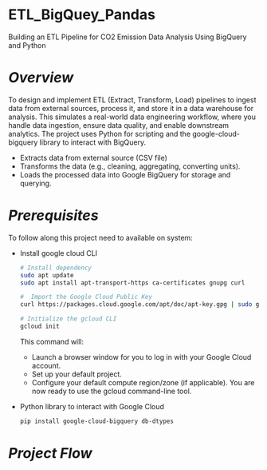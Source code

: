 # ETL_BigQuey_Pandas
Building an ETL Pipeline for CO2 Emission Data Analysis Using BigQuery and Python

# *Overview*
To design and implement ETL (Extract, Transform, Load) pipelines to ingest data from external sources, process it, and store it in a data warehouse for analysis. This simulates a real-world data engineering workflow, where you handle data ingestion, ensure data quality, and enable downstream analytics. The project uses Python for scripting and the google-cloud-bigquery library to interact with BigQuery.
* Extracts data from external source (CSV file)
* Transforms the data (e.g., cleaning, aggregating, converting units).
* Loads the processed data into Google BigQuery for storage and querying.

# *Prerequisites*
To follow along this project need to available on system:
* Install google cloud CLI
  ```bash
  # Install dependency
  sudo apt update
  sudo apt install apt-transport-https ca-certificates gnupg curl

  #  Import the Google Cloud Public Key
  curl https://packages.cloud.google.com/apt/doc/apt-key.gpg | sudo gpg --dearmor -o /usr/share/keyrings/cloud.google.gpg

  # Initialize the gcloud CLI
  gcloud init
  ```
  This command will:
  * Launch a browser window for you to log in with your Google Cloud account.
  * Set up your default project.
  * Configure your default compute region/zone (if applicable).
  You are now ready to use the gcloud command-line tool.
  
* Python library to interact with Google Cloud
  ```bash
  pip install google-cloud-bigquery db-dtypes
  ```

# *Project Flow*
